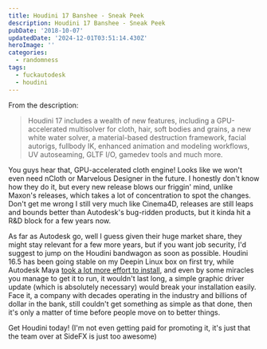 ```yaml
---
title: Houdini 17 Banshee - Sneak Peek
description: Houdini 17 Banshee - Sneak Peek
pubDate: '2018-10-07'
updatedDate: '2024-12-01T03:51:14.430Z'
heroImage: ''
categories:
  - randomness
tags:
  - fuckautodesk
  - houdini
---
```


From the description:

> Houdini 17 includes a wealth of new features, including a GPU-accelerated multisolver for cloth, hair, soft bodies and grains, a new white water solver, a material-based destruction framework, facial autorigs, fullbody IK, enhanced animation and modeling workflows, UV autoseaming, GLTF I/O, gamedev tools and much more.

You guys hear that, GPU-accelerated cloth engine! Looks like we won't even need nCloth or Marvelous Designer in the future. I honestly don't know how they do it, but every new release blows our friggin' mind, unlike Maxon's releases, which takes a lot of concentration to spot the changes. Don't get me wrong I still very much like Cinema4D, releases are still leaps and bounds better than Autodesk's bug-ridden products, but it kinda hit a R&D block for a few years now.

As far as Autodesk go, well I guess given their huge market share, they might stay relevant for a few more years, but if you want job security, I'd suggest to jump on the Houdini bandwagon as soon as possible. Houdini 16.5 has been going stable on my Deepin Linux box on first try, while Autodesk Maya [took a lot more effort to install](https://namvu.net/2018/08/17/installing-autodesk-maya-2018-update-3-on-deepin-linux-15-6/), and even by some miracles you manage to get it to run, it wouldn't last long, a simple graphic driver update (which is absolutely necessary) would break your installation easily. Face it, a company with decades operating in the industry and billions of dollar in the bank, still couldn't get something as simple as that done, then it's only a matter of time before people move on to better things.

Get Houdini today! (I'm not even getting paid for promoting it, it's just that the team over at SideFX is just too awesome)
